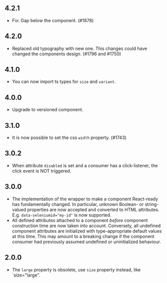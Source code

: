 ## 4.2.1

- Fix: Gap below the component. (#1878)

## 4.2.0

- Replaced old typography with new one. This changes could have changed the components design. (#1796 and #1750)

## 4.1.0

- You can now import ts types for `size` and `variant`.

## 4.0.0

- Upgrade to versioned component.

## 3.1.0

- It is now possible to set the css `width` property. (#1743)

## 3.0.2

- When attribute `disabled` is set and a consumer has a click-listener, the click event is NOT triggered.

## 3.0.0

- The implementation of the wrapper to make a component React-ready has
  fundamentally changed. In particular, unknown Boolean- or
  string-valued properties are now accepted and converted to HTML
  attributes. E.g. `data-seleniumid="my-id"` is now supported.
- All defined attributes attached to a component _before_ component
  construction time are now taken into account. Conversely, all undefined
  component attributes are initialized with type-appropriate default
  values at this time. This may amount to a breaking change if the
  component consumer had previously assumed undefined or uninitialized
  behaviour.

## 2.0.0

- The `large` property is obsolete, use `size` property instead, like `size="large".
